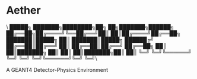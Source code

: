 # Aether

\ █████╗ ███████╗████████╗██╗  ██╗███████╗██████╗ 
██╔══██╗██╔════╝╚══██╔══╝██║  ██║██╔════╝██╔══██╗
███████║█████╗     ██║   ███████║█████╗  ██████╔╝
██╔══██║██╔══╝     ██║   ██╔══██║██╔══╝  ██╔══██╗
██║  ██║███████╗   ██║   ██║  ██║███████╗██║  ██║
╚═╝  ╚═╝╚══════╝   ╚═╝   ╚═╝  ╚═╝╚══════╝╚═╝  ╚═╝\

A GEANT4 Detector-Physics Environment






